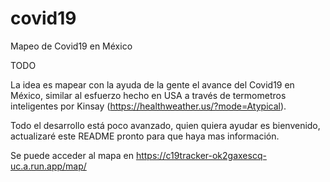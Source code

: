 # covid19
Mapeo de Covid19 en México

TODO

La idea es mapear con la ayuda de la gente el avance del Covid19 en México, similar al esfuerzo hecho en USA a través de termometros inteligentes por  Kinsay (https://healthweather.us/?mode=Atypical).

Todo el desarrollo está poco avanzado, quien quiera ayudar es bienvenido, actualizaré este README pronto para que haya mas información.

Se puede acceder al mapa en https://c19tracker-ok2gaxescq-uc.a.run.app/map/
